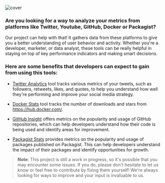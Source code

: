 ![cover](https://user-images.githubusercontent.com/773481/209429281-e997d3a8-ac07-47cd-8f08-32ef7d247ef6.jpg)

### Are you looking for a way to analyze your metrics from platforms like Twitter, Youtube, GitHub, Docker or Packagist?

Our project can help with that! It gathers data from these platforms to give you a better understanding of user behavior and activity. Whether you're a developer, marketer, or data analyst, these tools can be really helpful in staying on top of key performance indicators and making smart decisions.

### Here are some benefits that developers can expect to gain from using this tools:

- [Twitter Analytics](https://github.com/metrixio/twitter) tool tracks various metrics of your tweets, such as followers, retweets, likes, and quotes, to help you understand how well they're performing and improve your social media strategy.

- [Docker Stats](https://github.com/metrixio/docker) tool tracks the number of downloads and stars from https://hub.docker.com/.

- [GitHub Insight](https://github.com/metrixio/github-public) offers metrics on the popularity and usage of GitHub repositories, which can help developers understand how their code is being used and identify areas for improvement.

- [Packagist Stats](https://github.com/metrixio/packagist) provides metrics on the popularity and usage of packages published on Packagist. This can help developers understand the impact of their packages and identify opportunities for growth.

> **Note**:
> This project is still a work in progress, so it's possible that you may encounter some issues. If you do, please don't hesitate to let us know or feel free to contribute by fixing them yourself! 
> We're always looking for ways to improve and your input is invaluable to us.
